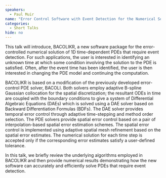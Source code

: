 ```yaml
---
speakers:
  - Paul Muir
name: "Error Control Software with Event Detection for the Numerical Solution of PDEs"
categories:
  - Short Talks
hide: no
---
```

This talk will introduce, BACOLIKR, a new software package for the error-controlled numerical solution of 1D time-dependent PDEs that require event detection. For such applications, the user is interested in identifying an unknown time at which some condition involving the solution to the PDE is satisfied. Often, after the event time has been identified, the user is then interested in changing the PDE model and continuing the computation. 

BACOLIKR is based on a modification of the previously developed error-control PDE solver, BACOLI. Both solvers employ adaptive B-spline Gaussian collocation for the spatial discretization; the resultant ODEs in time are coupled with the boundary conditions to give a system of Differential Algebraic Equations (DAEs) which is solved using a DAE solver based on Backward Differentiation Formulas (BDFs). The DAE solver provides temporal error control through adaptive time-stepping and method order selection. The PDE solvers provide spatial error control based on a pair of interpolation-based spatial error estimation schemes. The spatial error control is implemented using adaptive spatial mesh refinement based on the spatial error estimates. The numerical solution for each time step is accepted only if the corresponding error estimates satisfy a user-defined tolerance.

In this talk, we briefly review the underlying algorithms employed in BACOLIKR and then provide numerical results demonstrating how the new software can accurately and efficiently solve PDEs that require event detection. 


